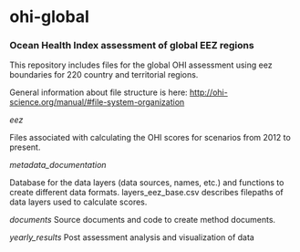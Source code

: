 ohi-global
==========
  
### Ocean Health Index assessment of global EEZ regions 
This repository includes files for the global OHI assessment using eez boundaries for 220 country and territorial regions.

General information about file structure is here: http://ohi-science.org/manual/#file-system-organization


*eez* 

Files associated with calculating the OHI scores for scenarios from 2012 to present.

*metadata_documentation* 

Database for the data layers (data sources, names, etc.) and functions to create different data formats. layers_eez_base.csv describes filepaths of data layers used to calculate scores. 

*documents* 
Source documents and code to create method documents. 

*yearly_results* 
Post assessment analysis and visualization of data

